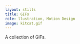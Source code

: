 ```yaml
---
layout: stills
title: GIFs
role: llustration, Motion Design
image: kitcat.gif
---
```


A collection of GIFs.
